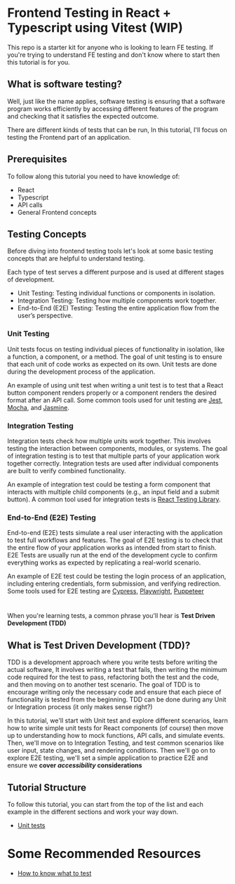 # Frontend Testing in React + Typescript using Vitest (WIP)

This repo is a starter kit for anyone who is looking to learn FE testing. If you're trying to understand FE testing and don't know where to start then this tutorial is for you.

## What is software testing?

Well, just like the name applies, software testing is ensuring that a software program works efficiently by accessing different features of the program and checking that it satisfies the expected outcome.

There are different kinds of tests that can be run, In this tutorial, I'll focus on testing the Frontend part of an application.

## Prerequisites

To follow along this tutorial you need to have knowledge of:

- React
- Typescript
- API calls
- General Frontend concepts

## Testing Concepts

Before diving into frontend testing tools let's look at some basic testing concepts that are helpful to understand testing.

Each type of test serves a different purpose and is used at different stages of development.

- Unit Testing: Testing individual functions or components in isolation.
- Integration Testing: Testing how multiple components work together.
- End-to-End (E2E) Testing: Testing the entire application flow from the user’s perspective.

### Unit Testing

Unit tests focus on testing individual pieces of functionality in isolation, like a function, a component, or a method. The goal of unit testing is to ensure that each unit of code works as expected on its own. Unit tests are done during the development process of the application.

An example of using unit test when writing a unit test is to test that a React button component renders properly or a component renders the desired format after an API call. Some common tools used for unit testing are [Jest](https://jestjs.io/), [Mocha](https://mochajs.org/), and [Jasmine](https://jasmine.github.io/).

### Integration Testing

Integration tests check how multiple units work together. This involves testing the interaction between components, modules, or systems. The goal of integration testing is to test that multiple parts of your application work together correctly. Integration tests are used after individual components are built to verify combined functionality.

An example of integration test could be testing a form component that interacts with multiple child components (e.g., an input field and a submit button). A common tool used for integration tests is [React Testing Library](https://testing-library.com/docs/react-testing-library/intro/).

### End-to-End (E2E) Testing

End-to-end (E2E) tests simulate a real user interacting with the application to test full workflows and features. The goal of E2E testing is to check that the entire flow of your application works as intended from start to finish. E2E Tests are usually run at the end of the development cycle to confirm everything works as expected by replicating a real-world scenario.

An example of E2E test could be testing the login process of an application, including entering credentials, form submission, and verifying redirection. Some tools used for E2E testing are [Cypress](https://www.cypress.io/), [Playwright](https://playwright.dev/), [Puppeteer](https://pptr.dev/)

#

When you're learning tests, a common phrase you'll hear is **Test Driven Development (TDD)**

## What is Test Driven Development (TDD)?

TDD is a development approach where you write tests before writing the actual software, It involves writing a test that fails, then writing the minimum code required for the test to pass, refactoring both the test and the code, and then moving on to another test scenario. The goal of TDD is to encourage writing only the necessary code and ensure that each piece of functionality is tested from the beginning. TDD can be done during any Unit or Integration process (it only makes sense right?)

In this tutorial, we'll start with Unit test and explore different scenarios, learn how to write simple unit tests for React components (of course) then move up to understanding how to mock functions, API calls, and simulate events. Then, we'll move on to Integration Testing, and test common scenarios like user input, state changes, and rendering conditions. Then we'll go on to explore E2E testing, we'll set a simple application to practice E2E and ensure we **cover _accessibility_ considerations**

## Tutorial Structure

To follow this tutorial, you can start from the top of the list and each example in the different sections and work your way down.

- [Unit tests](src/unitTest/README.md)

# Some Recommended Resources

- [How to know what to test](https://kentcdodds.com/blog/how-to-know-what-to-test)
